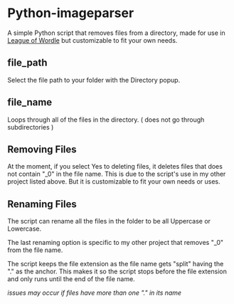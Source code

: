 # Python-imageparser
A simple Python script that removes files from a directory, made for use in [League of Wordle](https://github.com/Tran-Steven/leaguewordle) but customizable to fit your own needs.

## file_path 
Select the file path to your folder with the Directory popup.

## file_name
Loops through all of the files in the directory. ( does not go through subdirectories )

## Removing Files
At the moment, if you select Yes to deleting files, it deletes files that does not contain "_0" in the file name. This is due to the script's use in my other project listed above. But it is customizable to fit your own needs or uses.

## Renaming Files
The script can rename all the files in the folder to be all Uppercase or Lowercase.

The last renaming option is specific to my other project that removes "_0" from the file name.

The script keeps the file extension as the file name gets "split" having the "." as the anchor. This makes it so the script stops before the file extension and only runs until the end of the file name. 

*issues may occur if files have more than one "." in its name*
